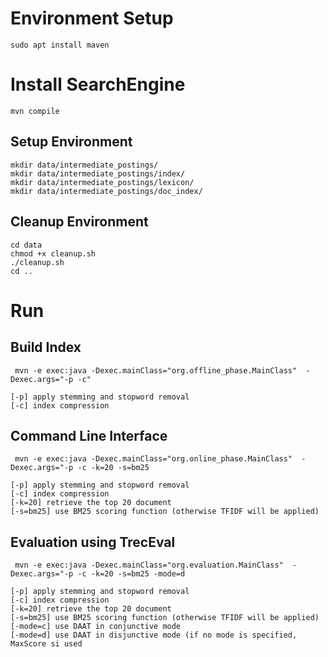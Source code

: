 # Environment Setup
``` 
sudo apt install maven 
```

# Install SearchEngine
```
mvn compile
```

## Setup Environment
```
mkdir data/intermediate_postings/
mkdir data/intermediate_postings/index/
mkdir data/intermediate_postings/lexicon/
mkdir data/intermediate_postings/doc_index/
```

## Cleanup Environment
```
cd data
chmod +x cleanup.sh
./cleanup.sh
cd ..
```

# Run 

## Build Index

```
 mvn -e exec:java -Dexec.mainClass="org.offline_phase.MainClass"  -Dexec.args="-p -c"
```

```
[-p] apply stemming and stopword removal 
[-c] index compression
```
## Command Line Interface

```
 mvn -e exec:java -Dexec.mainClass="org.online_phase.MainClass"  -Dexec.args="-p -c -k=20 -s=bm25
```

```
[-p] apply stemming and stopword removal 
[-c] index compression
[-k=20] retrieve the top 20 document
[-s=bm25] use BM25 scoring function (otherwise TFIDF will be applied)
```
## Evaluation using TrecEval

```
 mvn -e exec:java -Dexec.mainClass="org.evaluation.MainClass"  -Dexec.args="-p -c -k=20 -s=bm25 -mode=d
```

```
[-p] apply stemming and stopword removal 
[-c] index compression
[-k=20] retrieve the top 20 document
[-s=bm25] use BM25 scoring function (otherwise TFIDF will be applied)
[-mode=c] use DAAT in conjunctive mode
[-mode=d] use DAAT in disjunctive mode (if no mode is specified, MaxScore si used
